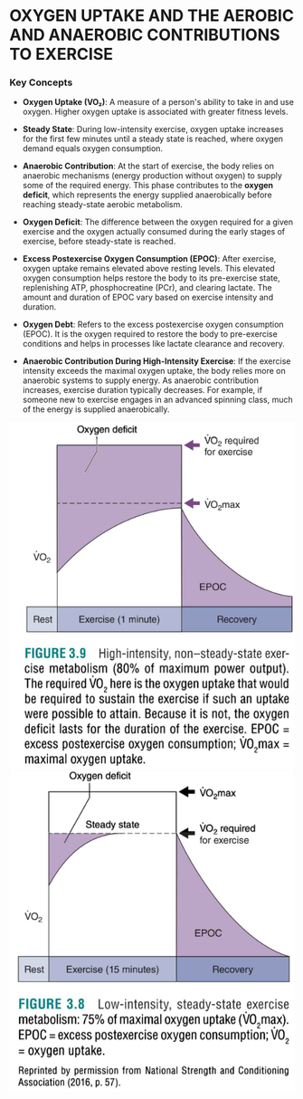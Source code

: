 # OXYGEN UPTAKE AND THE AEROBIC AND ANAEROBIC CONTRIBUTIONS TO EXERCISE

### Key Concepts

- **Oxygen Uptake (VO₂)**: A measure of a person's ability to take in and use oxygen. Higher oxygen uptake is associated with greater fitness levels.

- **Steady State**: During low-intensity exercise, oxygen uptake increases for the first few minutes until a steady state is reached, where oxygen demand equals oxygen consumption.

- **Anaerobic Contribution**: At the start of exercise, the body relies on anaerobic mechanisms (energy production without oxygen) to supply some of the required energy. This phase contributes to the **oxygen deficit**, which represents the energy supplied anaerobically before reaching steady-state aerobic metabolism.

- **Oxygen Deficit**: The difference between the oxygen required for a given exercise and the oxygen actually consumed during the early stages of exercise, before steady-state is reached.

- **Excess Postexercise Oxygen Consumption (EPOC)**: After exercise, oxygen uptake remains elevated above resting levels. This elevated oxygen consumption helps restore the body to its pre-exercise state, replenishing ATP, phosphocreatine (PCr), and clearing lactate. The amount and duration of EPOC vary based on exercise intensity and duration.

- **Oxygen Debt**: Refers to the excess postexercise oxygen consumption (EPOC). It is the oxygen required to restore the body to pre-exercise conditions and helps in processes like lactate clearance and recovery.

- **Anaerobic Contribution During High-Intensity Exercise**: If the exercise intensity exceeds the maximal oxygen uptake, the body relies more on anaerobic systems to supply energy. As anaerobic contribution increases, exercise duration typically decreases. For example, if someone new to exercise engages in an advanced spinning class, much of the energy is supplied anaerobically.

![alt text](img/oxygen_supply_demand1.png)  ![alt text](img/oxygen_supply_demand2.png)